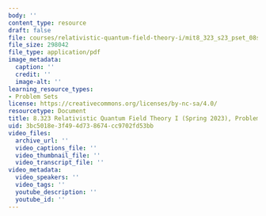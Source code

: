 ```yaml
---
body: ''
content_type: resource
draft: false
file: courses/relativistic-quantum-field-theory-i/mit8_323_s23_pset_08sol.pdf
file_size: 298042
file_type: application/pdf
image_metadata:
  caption: ''
  credit: ''
  image-alt: ''
learning_resource_types:
- Problem Sets
license: https://creativecommons.org/licenses/by-nc-sa/4.0/
resourcetype: Document
title: 8.323 Relativistic Quantum Field Theory I (Spring 2023), Problem Set 8 Solutions
uid: 3bc5018e-3f49-4d73-8674-cc9702fd53bb
video_files:
  archive_url: ''
  video_captions_file: ''
  video_thumbnail_file: ''
  video_transcript_file: ''
video_metadata:
  video_speakers: ''
  video_tags: ''
  youtube_description: ''
  youtube_id: ''
---
```

